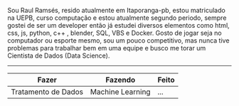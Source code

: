 Sou Raul Ramsés, resido atualmente em Itaporanga-pb, estou matriculado na UEPB, curso computação e estou atualmente segundo periodo, sempre gostei de ser um developer então já estudei diversos elementos como html, css, js, python, c++ , blender, SQL, VBS e Docker. Gosto de jogar seja no computador ou esporte mesmo, sou um pouco competitivo, mas nunca tive problemas para trabalhar bem em uma equipe e busco me torar um Cientista de Dados (Data Science).

-------------------------------------

Fazer | Fazendo | Feito
------|---------|------
Tratamento de Dados | Machine Learning | ...